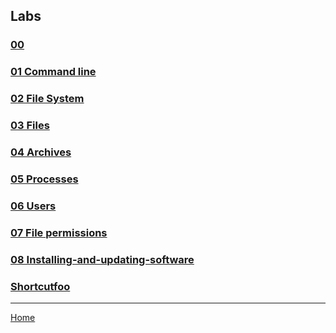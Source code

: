 ## Labs

### [00](00-base-settings.md)

### [01 Command line](01-command-line.md)

### [02 File System](02-file-system.md)

### [03 Files](03-files.md)

### [04 Archives](04-archives.md)

### [05 Processes](05-processes.md)

### [06 Users](06-users.md)

### [07 File permissions](07-file-permissions.md)

### [08 Installing-and-updating-software](08-Installing-and-updating-software.md)

### [Shortcutfoo](shortcutfoo.md)


---
[Home](../README.md)
